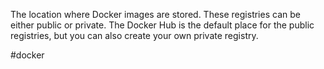 The location where Docker images are stored. These registries
can be either public or private. The Docker Hub is the default place for the
public registries, but you can also create your own private registry.

#docker 
